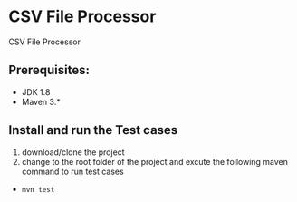 # CSV File Processor 
CSV File Processor 

## Prerequisites:
* JDK 1.8 
* Maven 3.*

## Install and run the Test cases 
1. download/clone the project 
2. change to the root folder of the project and excute the following maven command to run test cases
* `mvn test`